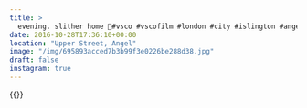 ```yaml
---
title: >
  evening. slither home 🚴#vsco #vscofilm #london #city #islington #angel #streetphotography #cycling #longexposure #motionblur
date: 2016-10-28T17:36:10+00:00
location: "Upper Street, Angel"
image: "/img/695893acced7b3b99f3e0226be288d38.jpg"
draft: false
instagram: true
---
```


{{<photo src="/img/695893acced7b3b99f3e0226be288d38.jpg">}}
